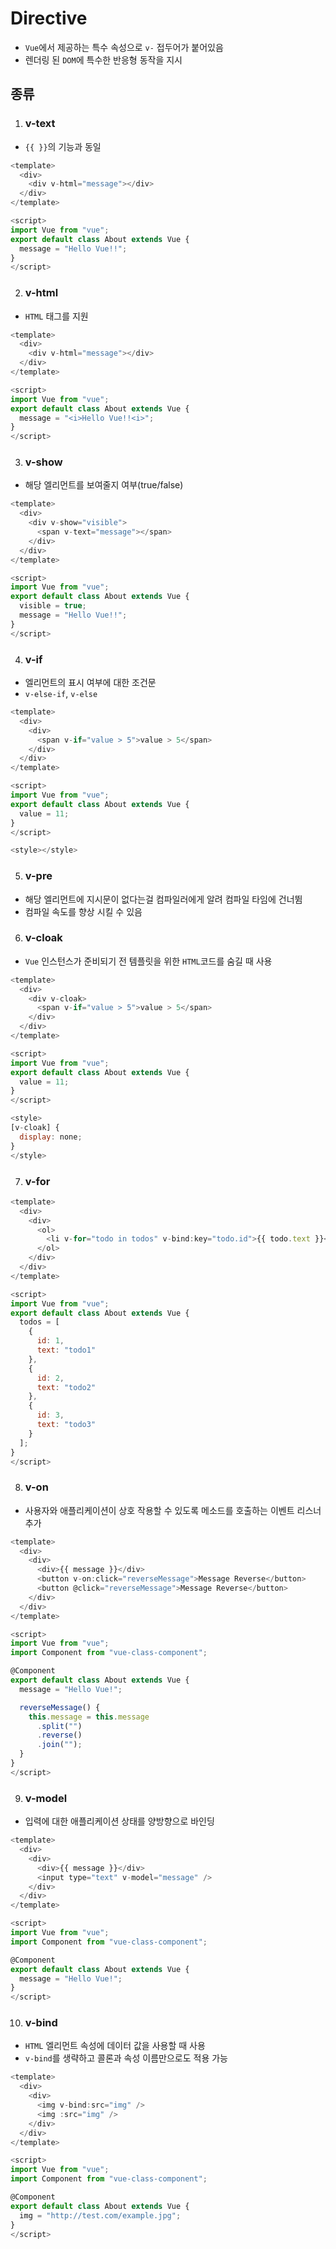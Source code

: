 # Directive

- `Vue`에서 제공하는 특수 속성으로 `v-` 접두어가 붙어있음
- 렌더링 된 `DOM`에 특수한 반응형 동작을 지시

## 종류

1. ### v-text

- `{{ }}`의 기능과 동일

```js
<template>
  <div>
    <div v-html="message"></div>
  </div>
</template>

<script>
import Vue from "vue";
export default class About extends Vue {
  message = "Hello Vue!!";
}
</script>
```

2. ### v-html

- `HTML` 태그를 지원

```js
<template>
  <div>
    <div v-html="message"></div>
  </div>
</template>

<script>
import Vue from "vue";
export default class About extends Vue {
  message = "<i>Hello Vue!!<i>";
}
</script>
```

3. ### v-show

- 해당 엘리먼트를 보여줄지 여부(true/false)

```js
<template>
  <div>
    <div v-show="visible">
      <span v-text="message"></span>
    </div>
  </div>
</template>

<script>
import Vue from "vue";
export default class About extends Vue {
  visible = true;
  message = "Hello Vue!!";
}
</script>
```

4. ### v-if

- 엘리먼트의 표시 여부에 대한 조건문
- `v-else-if`, `v-else`

```js
<template>
  <div>
    <div>
      <span v-if="value > 5">value > 5</span>
    </div>
  </div>
</template>

<script>
import Vue from "vue";
export default class About extends Vue {
  value = 11;
}
</script>

<style></style>
```

5. ### v-pre

- 해당 엘리먼트에 지시문이 없다는걸 컴파일러에게 알려 컴파일 타임에 건너뜀
- 컴파일 속도를 향상 시킬 수 있음

6. ### v-cloak

- `Vue` 인스턴스가 준비되기 전 템플릿을 위한 `HTML`코드를 숨길 때 사용

```js
<template>
  <div>
    <div v-cloak>
      <span v-if="value > 5">value > 5</span>
    </div>
  </div>
</template>

<script>
import Vue from "vue";
export default class About extends Vue {
  value = 11;
}
</script>

<style>
[v-cloak] {
  display: none;
}
</style>

```

7. ### v-for

```js
<template>
  <div>
    <div>
      <ol>
        <li v-for="todo in todos" v-bind:key="todo.id">{{ todo.text }}</li>
      </ol>
    </div>
  </div>
</template>

<script>
import Vue from "vue";
export default class About extends Vue {
  todos = [
    {
      id: 1,
      text: "todo1"
    },
    {
      id: 2,
      text: "todo2"
    },
    {
      id: 3,
      text: "todo3"
    }
  ];
}
</script>
```

8. ### v-on

- 사용자와 애플리케이션이 상호 작용할 수 있도록 메소드를 호출하는 이벤트 리스너 추가

```js
<template>
  <div>
    <div>
      <div>{{ message }}</div>
      <button v-on:click="reverseMessage">Message Reverse</button>
      <button @click="reverseMessage">Message Reverse</button>
    </div>
  </div>
</template>

<script>
import Vue from "vue";
import Component from "vue-class-component";

@Component
export default class About extends Vue {
  message = "Hello Vue!";

  reverseMessage() {
    this.message = this.message
      .split("")
      .reverse()
      .join("");
  }
}
</script>
```

9. ### v-model

- 입력에 대한 애플리케이션 상태를 양방향으로 바인딩

```js
<template>
  <div>
    <div>
      <div>{{ message }}</div>
      <input type="text" v-model="message" />
    </div>
  </div>
</template>

<script>
import Vue from "vue";
import Component from "vue-class-component";

@Component
export default class About extends Vue {
  message = "Hello Vue!";
}
</script>
```

10. ### v-bind

- `HTML` 엘리먼트 속성에 데이터 값을 사용할 때 사용
- `v-bind`를 생략하고 콜론과 속성 이름만으로도 적용 가능

```js
<template>
  <div>
    <div>
      <img v-bind:src="img" />
      <img :src="img" />
    </div>
  </div>
</template>

<script>
import Vue from "vue";
import Component from "vue-class-component";

@Component
export default class About extends Vue {
  img = "http://test.com/example.jpg";
}
</script>
```
